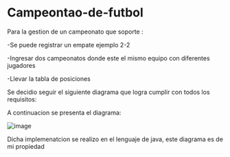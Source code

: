 # Campeontao-de-futbol

Para la gestion de un campeonato que soporte :

-Se puede registrar un empate ejemplo 2-2

-Ingresar dos campeonatos donde este el mismo equipo con diferentes jugadores

-Llevar la tabla de posiciones

Se decidio seguir el siguiente diagrama que logra cumplir con todos los requisitos:

A continuacion se presenta el diagrama:

![image](https://github.com/user-attachments/assets/2962e321-d8a3-480d-8310-efb8ebfefc95)

Dicha implemenatcion se realizo en el lenguaje de java, este diagrama es de mi propiedad

